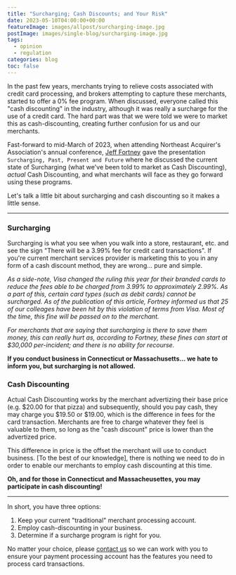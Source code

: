 ```yaml
---
title: "Surcharging; Cash Discounts; and Your Risk"
date: 2023-05-10T04:00:00+00:00
featureImage: images/allpost/surcharging-image.jpg
postImage: images/single-blog/surcharging-image.jpg
tags:
  - opinion
  - regulation
categories: blog
toc: false
---
```


In the past few years, merchants trying to relieve costs associated with credit card processing, and brokers attempting to capture these merchants, started to offer a 0% fee program.  When discussed, everyone called this "cash discounting" in the industry, although it was really a surcharge for the use of a credit card.  The hard part was that we were told we were to market this as cash-discounting, creating further confusion for us and our merchants.

Fast-forward to mid-March of 2023, when attending Northeast Acquirer's Association's annual conference, [Jeff Fortney](https://www.linkedin.com/in/jeff-fortney-6443814/) gave the presentation `Surcharging, Past, Present and Future` where he discussed the current state of Surcharging (what we've been told to market as Cash Discounting), _actual_ Cash Discounting, and what merchants will face as they go forward using these programs.

Let's talk a little bit about surcharging and cash discounting so it makes a little sense.  

---

### Surcharging ###

Surcharging is what you see when you walk into a store, restaurant, etc. and see the sign "There will be a 3.99% fee for credit card transactions".  If you're current merchant services provider is marketing this to you in any form of a cash discount method, they are wrong... pure and simple.

_As a side-note, Visa changed the ruling this year for their branded cards to reduce the fees able to be charged from 3.99% to approximately 2.99%.  As a part of this, certain card types (such as debit cards) cannot be surcharged.  As of the publication of this article, Fortney informed us that 25 of our colleages have been hit by this violation of terms from Visa.  Most of the time, this fine will be passed on to the merchant._

_For merchants that are saying that surcharging is there to save them money, this can really hurt as, according to Fortney, these fines can start at $30,000 per-incident; and there is no ability for recourse._

**If you conduct business in Connecticut or Massachusetts... we hate to inform you, but surcharging is not allowed.**

### Cash Discounting ###

Actual Cash Discounting works by the merchant advertizing their base price (e.g. $20.00 for that pizza) and subsequently, should you pay cash, they may charge you $19.50 or $19.00, which is the difference in fees for the card transaction.  Merchants are free to charge whatever they feel is valuable to them, so long as the "cash discount" price is lower than the advertized price.

This difference in price is the offset the merchant will use to conduct business.  [To the best of our knowledge], there is nothing we need to do in order to enable our merchants to employ cash discounting at this time.

**Oh, and for those in Connecticut and Massacheusettes, you may participate in cash discounting!**

---

In short, you have three options:

1. Keep your current "traditional" merchant processing account.
2. Employ cash-discounting in your business.
3. Determine if a surcharge program is right for you.

No matter your choice, please [contact us](/contact) so we can work with you to ensure your payment processing account has the features you need to process card transactions.
